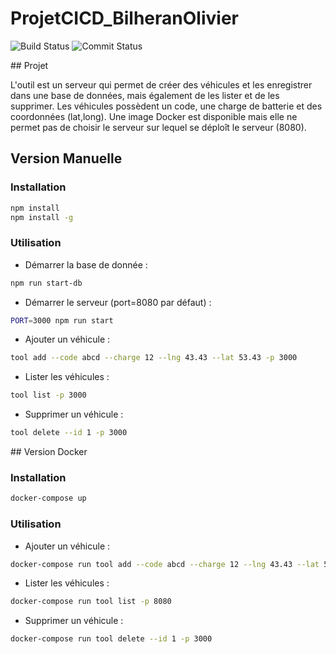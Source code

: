 # ProjetCICD_BilheranOlivier

![Build Status](https://github.com/LBilheran/ProjetCICD_BilheranOlivier/actions/workflows/compilation.yml/badge.svg?branch=staging)
![Commit Status](https://img.shields.io/github/commit-activity/t/LBilheran/ProjetCICD_BilheranOlivier?)

## Projet

L'outil est un serveur qui permet de créer des véhicules et les enregistrer dans une base de données, mais également de les lister et de les supprimer.
Les véhicules possèdent un code, une charge de batterie et des coordonnées (lat,long).
Une image Docker est disponible mais elle ne permet pas de choisir le serveur sur lequel se déploît le serveur (8080).

## Version Manuelle

### Installation

```bash
npm install
npm install -g
```

### Utilisation

- Démarrer la base de donnée :
```bash
npm run start-db
```

- Démarrer le serveur (port=8080 par défaut) :
```bash
PORT=3000 npm run start
```

- Ajouter un véhicule :
```bash
tool add --code abcd --charge 12 --lng 43.43 --lat 53.43 -p 3000
```
- Lister les véhicules :
```bash
tool list -p 3000
```

- Supprimer un véhicule :
```bash
tool delete --id 1 -p 3000
```

## Version Docker

### Installation

```bash
docker-compose up
```

### Utilisation

- Ajouter un véhicule :
```bash
docker-compose run tool add --code abcd --charge 12 --lng 43.43 --lat 53.43 -p 8080
```
- Lister les véhicules :
```bash
docker-compose run tool list -p 8080
```

- Supprimer un véhicule :
```bash
docker-compose run tool delete --id 1 -p 3000
```